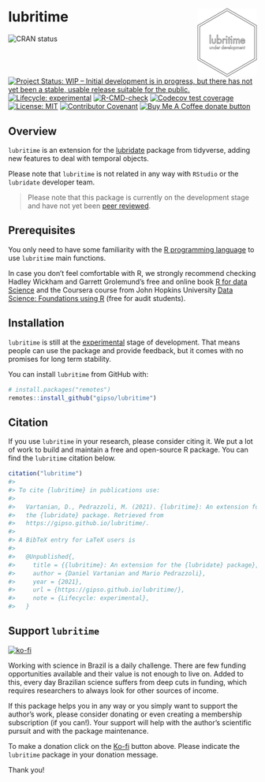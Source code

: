 
<!-- README.md is generated from README.Rmd. Please edit that file -->

# lubritime <a href='https://gipso.github.io/lubritime'><img src='man/figures/logo.png' align="right" height="139" /></a>

<!-- badges: start -->

![CRAN status](https://www.r-pkg.org/badges/version/lubritime)
[![Project Status: WIP – Initial development is in progress, but there
has not yet been a stable, usable release suitable for the
public.](https://www.repostatus.org/badges/latest/wip.svg)](https://www.repostatus.org/#wip)
[![Lifecycle:
experimental](https://img.shields.io/badge/lifecycle-experimental-orange.svg)](https://lifecycle.r-lib.org/articles/stages.html#experimental)
[![R-CMD-check](https://github.com/gipso/lubritime/workflows/R-CMD-check/badge.svg)](https://github.com/gipso/lubritime/actions)
[![Codecov test
coverage](https://codecov.io/gh/gipso/lubritime/branch/main/graph/badge.svg)](https://codecov.io/gh/gipso/lubritime?branch=main)
[![License:
MIT](https://img.shields.io/badge/license-MIT-green)](https://choosealicense.com/licenses/mit/)
[![Contributor
Covenant](https://img.shields.io/badge/Contributor%20Covenant-v2.0%20adopted-ff69b4.svg)](https://gipso.github.io/lubritime/CODE_OF_CONDUCT.html)
[![Buy Me A Coffee donate
button](https://img.shields.io/badge/buy%20me%20a%20coffee-donate-yellow.svg)](https://ko-fi.com/danielvartan)
<!-- badges: end -->

## Overview

`lubritime` is an extension for the
[lubridate](https://github.com/tidyverse/lubridate) package from
tidyverse, adding new features to deal with temporal objects.

Please note that `lubritime` is not related in any way with `RStudio` or
the `lubridate` developer team.

> Please note that this package is currently on the development stage
> and have not yet been [peer
> reviewed](https://devguide.ropensci.org/softwarereviewintro.html).

## Prerequisites

You only need to have some familiarity with the [R programming
language](https://www.r-project.org/) to use `lubritime` main functions.

In case you don’t feel comfortable with R, we strongly recommend
checking Hadley Wickham and Garrett Grolemund’s free and online book [R
for data Science](https://r4ds.had.co.nz/) and the Coursera course from
John Hopkins University [Data Science: Foundations using
R](https://www.coursera.org/specializations/data-science-foundations-r)
(free for audit students).

## Installation

`lubritime` is still at the
[experimental](https://lifecycle.r-lib.org/articles/stages.html#experimental)
stage of development. That means people can use the package and provide
feedback, but it comes with no promises for long term stability.

You can install `lubritime` from GitHub with:

``` r
# install.packages("remotes")
remotes::install_github("gipso/lubritime")
```

## Citation

If you use `lubritime` in your research, please consider citing it. We
put a lot of work to build and maintain a free and open-source R
package. You can find the `lubritime` citation below.

``` r
citation("lubritime")
#> 
#> To cite {lubritime} in publications use:
#> 
#>   Vartanian, D., Pedrazzoli, M. (2021). {lubritime}: An extension for
#>   the {lubridate} package. Retrieved from
#>   https://gipso.github.io/lubritime/.
#> 
#> A BibTeX entry for LaTeX users is
#> 
#>   @Unpublished{,
#>     title = {{lubritime}: An extension for the {lubridate} package},
#>     author = {Daniel Vartanian and Mario Pedrazzoli},
#>     year = {2021},
#>     url = {https://gipso.github.io/lubritime/},
#>     note = {Lifecycle: experimental},
#>   }
```

## Support `lubritime`

[![ko-fi](https://ko-fi.com/img/githubbutton_sm.svg)](https://ko-fi.com/danielvartan)

Working with science in Brazil is a daily challenge. There are few
funding opportunities available and their value is not enough to live
on. Added to this, every day Brazilian science suffers from deep cuts in
funding, which requires researchers to always look for other sources of
income.

If this package helps you in any way or you simply want to support the
author’s work, please consider donating or even creating a membership
subscription (if you can!). Your support will help with the author’s
scientific pursuit and with the package maintenance.

To make a donation click on the [Ko-fi](https://ko-fi.com/danielvartan)
button above. Please indicate the `lubritime` package in your donation
message.

Thank you!
